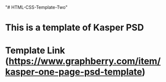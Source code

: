 "# HTML-CSS-Template-Two"

# This is a template of Kasper PSD

# Template Link (https://www.graphberry.com/item/kasper-one-page-psd-template)
